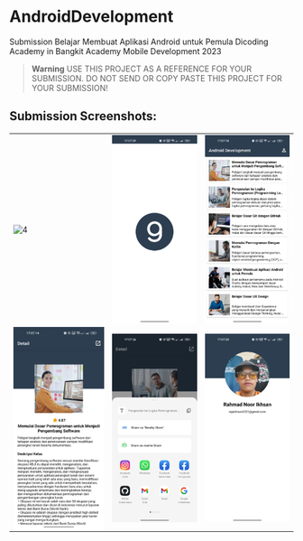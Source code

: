 # AndroidDevelopment
Submission Belajar Membuat Aplikasi Android untuk Pemula Dicoding Academy in Bangkit Academy Mobile Development 2023

> **Warning**
> USE THIS PROJECT AS A REFERENCE FOR YOUR SUBMISSION. DO NOT SEND OR COPY PASTE THIS PROJECT FOR YOUR SUBMISSION!

## Submission Screenshots: 
<table>
    <tr>
        <td><img src="screenshot/experience.gif" align="center" alt="4"</td>
        <td><img src="screenshot/splashrecycler.jpg" align="center" alt="4"</td>
        <td><img src="screenshot/recycler.jpg" align="center" alt="4"</td>
    </tr>
    <tr>
        <td><img src="screenshot/detailrecycler.jpg" align="center" alt="4"</td>
        <td><img src="screenshot/share.jpg" align="center" alt="4"</td>
        <td><img src="screenshot/profil.jpg" align="center" alt="4"</td>
    </tr>
<table>
